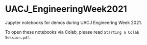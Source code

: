 # UACJ_EngineeringWeek2021

Jupyter notebooks for demos during UACJ Engineering Week 2021.

To open these notebooks via Colab, please read `Starting a Colab Session.pdf`.
